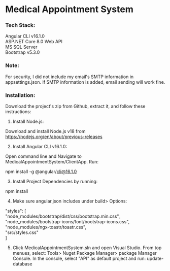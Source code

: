 # Medical Appointment System

### Tech Stack:
Angular CLI v16.1.0  
ASP.NET Core 8.0 Web API   
MS SQL Server  
Bootstrap v5.3.0  
 
### Note:

For security, I did not include my email's SMTP information in appsettings.json. If SMTP information is added, email sending will work fine.

### Installation:

Download the project's zip from Github, extract it, and follow these instructions:

1. Install Node.js:

Download and install Node.js v18 from https://nodejs.org/en/about/previous-releases

2. Install Angular CLI v16.1.0:

Open command line and Navigate to MedicalAppointmentSystem/ClientApp. Run:

npm install -g @angular/cli@16.1.0

3. Install Project Dependencies by running:

npm install

4. Make sure angular.json includes under build> Options:

"styles": [  
  "node_modules/bootstrap/dist/css/bootstrap.min.css",  
  "node_modules/bootstrap-icons/font/bootstrap-icons.css",  
  "node_modules/ngx-toastr/toastr.css",   
  "src/styles.css"  
]

5. Click MedicalAppointmentSystem.sln and open Visual Studio. From top menues, select: Tools> Nuget Package Manager> package Manager Console. In the console, select "API" as default project and run:
update-database


